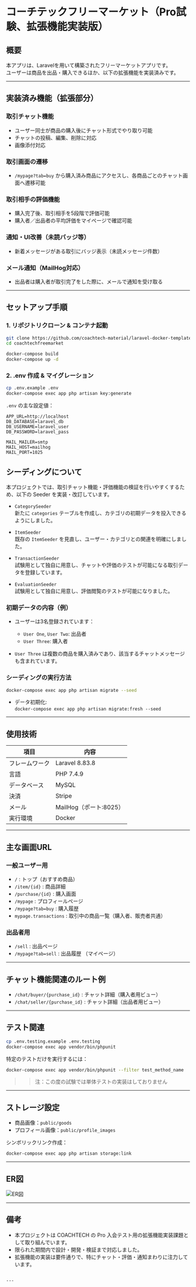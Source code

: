 # コーチテックフリーマーケット（Pro試験、拡張機能実装版）

## 概要

本アプリは、Laravelを用いて構築されたフリーマーケットアプリです。  
ユーザーは商品を出品・購入できるほか、以下の拡張機能を実装済みです。

---

## 実装済み機能（拡張部分）

### 取引チャット機能  
- ユーザー同士が商品の購入後にチャット形式でやり取り可能  
- チャットの投稿、編集、削除に対応  
- 画像添付対応  

### 取引画面の遷移  
- `/mypage?tab=buy` から購入済み商品にアクセスし、各商品ごとのチャット画面へ遷移可能  

### 取引相手の評価機能  
- 購入完了後、取引相手を5段階で評価可能  
- 購入者／出品者の平均評価をマイページで確認可能  

### 通知・UI改善（未読バッジ等）  
- 新着メッセージがある取引にバッジ表示（未読メッセージ件数）  

### メール通知（MailHog対応）  
- 出品者は購入者が取引完了をした際に、メールで通知を受け取る  

---

## セットアップ手順

### 1. リポジトリクローン & コンテナ起動

```bash
git clone https://github.com/coachtech-material/laravel-docker-template.git coachtechfreemarket
cd coachtechfreemarket

docker-compose build
docker-compose up -d
```

### 2. .env 作成 & マイグレーション

```bash
cp .env.example .env
docker-compose exec app php artisan key:generate
```

`.env` の主な設定値：

```
APP_URL=http://localhost
DB_DATABASE=laravel_db
DB_USERNAME=laravel_user
DB_PASSWORD=laravel_pass

MAIL_MAILER=smtp
MAIL_HOST=mailhog
MAIL_PORT=1025
```

## シーディングについて

本プロジェクトでは、取引チャット機能・評価機能の検証を行いやすくするため、以下の Seeder を実装・改訂しています。

- `CategorySeeder`  
  新たに `categories` テーブルを作成し、カテゴリの初期データを投入できるようにしました。

- `ItemSeeder`  
  既存の `ItemSeeder` を見直し、ユーザー・カテゴリとの関連を明確にしました。

- `TransactionSeeder`  
  試験用として独自に用意し、チャットや評価のテストが可能になる取引データを登録しています。

- `EvaluationSeeder`  
  試験用として独自に用意し、評価閲覧のテストが可能になりました。


### 初期データの内容（例）

- ユーザーは3名登録されています：
  - `User One`, `User Two`: 出品者
  - `User Three`: 購入者  

- `User Three` は複数の商品を購入済みであり、該当するチャットメッセージも含まれています。  

### シーディングの実行方法

```bash
docker-compose exec app php artisan migrate --seed
```

- データ初期化:  
  `docker-compose exec app php artisan migrate:fresh --seed`

---

## 使用技術

| 項目         | 内容               |
|--------------|--------------------|
| フレームワーク | Laravel 8.83.8      |
| 言語         | PHP 7.4.9           |
| データベース | MySQL               |
| 決済         | Stripe              |
| メール      | MailHog（ポート:8025） |
| 実行環境    | Docker              |

---

## 主な画面URL

### 一般ユーザー用

- `/` : トップ（おすすめ商品）
- `/item/{id}` : 商品詳細
- `/purchase/{id}` : 購入画面
- `/mypage` : プロフィールページ
- `/mypage?tab=buy` : 購入履歴
- `mypage.transactions` : 取引中の商品一覧（購入者、販売者共通）  

### 出品者用

- `/sell` : 出品ページ
- `/mypage?tab=sell` : 出品履歴 （マイページ）

---

## チャット機能関連のルート例  

- `/chat/buyer/{purchase_id}` : チャット詳細（購入者用ビュー）  
- `/chat/seller/{purchase_id}` : チャット詳細（出品者用ビュー）  


---

## テスト関連

```bash
cp .env.testing.example .env.testing
docker-compose exec app vendor/bin/phpunit
```

特定のテストだけを実行するには：

```bash
docker-compose exec app vendor/bin/phpunit --filter test_method_name
```
>> 注：この度の試験では単体テストの実装はしておりません  
---

## ストレージ設定

- 商品画像：`public/goods`
- プロフィール画像：`public/profile_images`

シンボリックリンク作成：

```bash
docker-compose exec app php artisan storage:link
```

---

## ER図

![ER図](free-market.png)

---

## 備考

- 本プロジェクトは COACHTECH の Pro 入会テスト用の拡張機能実装課題として取り組んでいます。
- 限られた期間内で設計・開発・検証まで対応しました。
- 拡張機能の実装は要件通りで、特にチャット・評価・通知まわりに注力しています。

```

---
